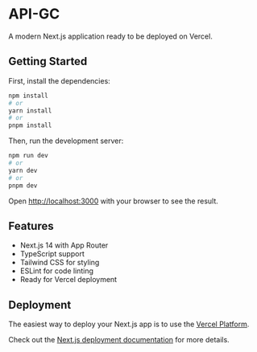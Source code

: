 # API-GC

A modern Next.js application ready to be deployed on Vercel.

## Getting Started

First, install the dependencies:

```bash
npm install
# or
yarn install
# or
pnpm install
```

Then, run the development server:

```bash
npm run dev
# or
yarn dev
# or
pnpm dev
```

Open [http://localhost:3000](http://localhost:3000) with your browser to see the result.

## Features

- Next.js 14 with App Router
- TypeScript support
- Tailwind CSS for styling
- ESLint for code linting
- Ready for Vercel deployment

## Deployment

The easiest way to deploy your Next.js app is to use the [Vercel Platform](https://vercel.com/new?utm_medium=default-template&filter=next.js).

Check out the [Next.js deployment documentation](https://nextjs.org/docs/deployment) for more details. 